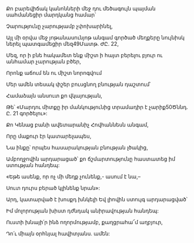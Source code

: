 Քո բարեվիճակ կանոնների մեջ դու մեծագույն պայման սահմանեցիր մարդկանց համար՝

Չարությունը չարությամբ չփոխարինել,

Այլ մի օրվա մեջ յոթանասունյոթ անգամ գործած մեղքերը նույնիսկ ներել պատգամեցիր մեզ49Մատթ. ԺԸ. 22,

Մեզ, որ ի բնե հակամետ ենք միշտ ի հայտ բերելու բյուր ու անհամար չարության բծեր,

Որոնք աճում են ու միշտ նորոգվում

Մեր ամեն տեսակ փշեր բուսցնող բնության դաշտում՝

Համաձայն անսուտ քո վկայության,

Թե՝ «Մարդու միտքը իր մանկությունից տրամադիր է չարիք50Ծննդ. Ը. 21 գործելու»:

Քո Կենաց բանի ավետարանիչ Հովհաննեսն անգամ,

Որը մաքուր էր կատարելապես,

Նա ինքը՝ որպես հասարակության բնության լծակից,

Ամբողջովին արդարացած՝ քո ճշմարտությունը հաստատեց իմ ստության հանդեպ:

«Եթե ասենք, որ ոչ մի մեղք չունենք,- ասում է նա,–

Սուտ դուրս բերած կլինենք նրան»:

Արդ, կատարված է խոսքդ խնկելի Եվ լիովին ստույգ արդարացված՝

Իմ մոլորության խիստ դժնդակ անիրավության հանդեպ:

Ուստի խնայի՛ր ինձ ողորմությամբ, քաղցրահա՜մ աղբյուր,

Դո՛ւ միայն օրհնյալ հավիտյանս. ամեն: